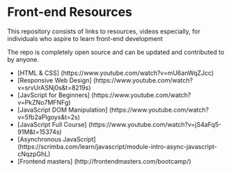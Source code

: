 # Front-end Resources

This repository consists of links to resources, videos especially, for individuals who aspire to learn front-end development

The repo is completely open source and can be updated and contributed to by anyone.

<ul>
<li>[HTML & CSS] (https://www.youtube.com/watch?v=mU6anWqZJcc)</li>
  <li>[Responsive Web Design] (https://www.youtube.com/watch?v=srvUrASNj0s&t=8219s) </li>
  <li>[JavScript for Beginners] (https://www.youtube.com/watch?v=PkZNo7MFNFg) </li>
  <li>[JavaScript DOM Manipulation] (https://www.youtube.com/watch?v=5fb2aPlgoys&t=2s) </li>
  <li>[JavaScript Full Course] (https://www.youtube.com/watch?v=jS4aFq5-91M&t=15374s) </li>
  
  <li>[Asynchronous JavaScript]  (https://scrimba.com/learn/javascript/module-intro-async-javascript-cNqzpGhL) </li>
  
  <li>[Frontend masters] (http://frontendmasters.com/bootcamp/) </li>
</ul>
